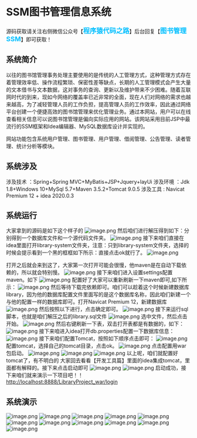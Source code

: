 # SSM图书管理信息系统

源码获取请关注右侧微信公众号【<span style="font-weight: bold;text-align:left;font-size: 18px;color:#00bfff">程序猿代码之路</span>】后台回复【<span style="font-weight: bold;text-align:left;font-size: 18px;color:#00bfff">图书管理SSM</span>】即可获取！

## 系统简介
以往的图书馆管理事务处理主要使用的是传统的人工管理方式，这种管理方式存在着管理效率低、操作流程繁琐、保密性差等缺点，长期的人工管理模式会产生大量的文本借书与文本数据，这对事务的查询、更新以及维护带来不少困难。随着互联网时代的到来，现如今网络的覆盖率已近非常的全面，现在人们对网络的需求也越来越高，为了减轻管理人员的工作负担，提高管理人员的工作效率，因此通过网络平台创建一个便捷高效的图书馆管理来优化管理业务。通过本网站，用户可以在线查看相关信息可以说图书馆管理是偏向实际应用的网站。该网站采用目前JSP中最流行的SSM框架和Idea编辑器、MySQL数据库设计并实现的。

网站功能包含系统用户管理、图书管理、用户管理、借阅管理、公告管理、读者管理、统计分析等模块。
## 系统涉及

涉及技术 ：Spring+Spring MVC+MyBatis+JSP+Jquery+layUi
涉及环境 ：Jdk 1.8+Windows 10+MySql 5.7+Maven 3.5.2+Tomcat 9.0.5
涉及工具 : Navicat Premium 12 + idea 2020.0.3

## 系统运行

大家拿到的源码是如下这个样子的
![image.png](/javapreject/books1.png)
然后咱们进行解压得到如下：分别得到一个数据库文件和一个源代码文件夹。
![image.png](/javapreject/books2.png)
接下来咱们直接在idea里面打开library-system文件夹，注意：只到library-system文件夹，选择的时候会提示看到一个黑的框框如下所示：直接点击ok就行了。
![image.png](/javapreject/books3.png)

打开之后就会来到这了，大家第一次打开可能会很慢，他maven是在自动下载依赖的，所以就会特别慢。
![image.png](/javapreject/books4.png)
接下来咱们进入设置settings配置maven。如下
![image.png](/javapreject/books5.png)
配置好了大家可以重新刷新一下maven即可,如下所示：
![image.png](/javapreject/books6.png)
然后等待下载完依赖即可。咱们可以趁着这个时候新建数据库library，因为他的数据库配置文件里面写的是这个数据库名称，因此咱们新建一个与他的配置一样的数据库即可。打开Navicat Premium 12，新建数据库
![image.png](/javapreject/books7.png)
然后按照以下进行，点击确定即可。
![image.png](/javapreject/books8.png)
接下来运行sql脚本，也就是咱们解压之后的library.sql文件
![image.png](/javapreject/books9.png)
选中文件，然后点击开始。
![image.png](/javapreject/books10.png)
然后右键刷新一下表，双击打开表都是有数据的，如下：
![image.png](/javapreject/books11.png)
接下来咱进入idea打开db.properties配置一下数据库信息：
![image.png](/javapreject/books12.png)
接下来咱们配置Tomcat，按照如下顺序点击即可：
![image.png](/javapreject/books13.png)
配置tomcat，选择自己的tomcat目录，点击ok。
![image.png](/javapreject/books14.png)
点击配置用war包启动。
![image.png](/javapreject/books15.png)
![image.png](/javapreject/books16.png)
![image.png](/javapreject/books17.png)
以上呢，咱们就配置好tomcat了，有不明白的 大家回去看看【开发工具篇】里面的idea集成tomcat，里面都有解释的。接下来点击启动即可
![image.png](/javapreject/books18.png)
![image.png](/javapreject/books19.png)
启动成功，接下来咱们就来演示一下项目吧！！[http://localhost:8888/LibraryProject_war/login](http://localhost:8888/LibraryProject_war/login)
## 系统演示
![image.png](/javapreject/books20.png)
![image.png](/javapreject/books21.png)
![image.png](/javapreject/books22.png)
![image.png](/javapreject/books23.png)
![image.png](/javapreject/books24.png)
![image.png](/javapreject/books25.png)
![image.png](/javapreject/books26.png)
![image.png](/javapreject/books27.png)
![image.png](/javapreject/books28.png)
![image.png](/javapreject/books29.png)
![image.png](/javapreject/books30.png)
